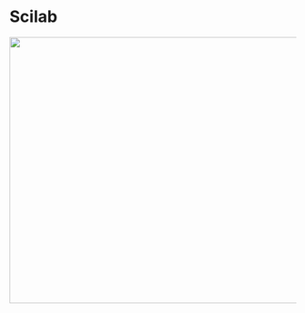 # Scilab
 <img width="953" height="468.5" src="https://raw.githubusercontent.com/LuizFelipeNeves/Scilab/master/Técnicas computacionais/Exercícios/3/3.PNG">
